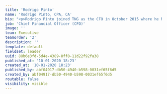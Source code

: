 ```yaml
---
title: 'Rodrigo Pinto'
name: 'Rodrigo Pinto, CPA, CA'
bio: "<p>Rodrigo Pinto joined TNG as the CFO in October 2015 where he has led the finance and accounting departments. He plays a key role in developing our strategy, and establishing our governance, tax planning, and budgeting as we go through a period of change and rapid growth domestically and in international markets.\r\n</p><p>Rodrigo brings with him over 16 years of finance and accounting knowledge and international experience with several multinational corporations in Brazil, the United States, and Canada including PricewaterhouseCoopers, Fannie Mae, and TD Bank. His most recent tenure was in the capacity of CFO and VP of Finance at MBAC Fertilizer Corp.\r\n</p><p>He is a Chartered Accountant, a Certified Public Accountant in the United States, and holds the equivalent of a CPA designation in Brazil.</p>"
job: 'Chief Financial Officer (CFO)'
image: ''
team: Executive
teamorder: '2'
description: ''
template: default
fieldset: leader
uuid: 88b6e3fd-5d4e-4389-8ff8-11d22f92fa38
published_at: '10-01-2020 18:23'
created_at: '10-01-2020 18:23'
published_by: abf04917-db50-4940-b598-0031ef65f6d5
created_by: abf04917-db50-4940-b598-0031ef65f6d5
routable: false
visibility: visible
---
```


